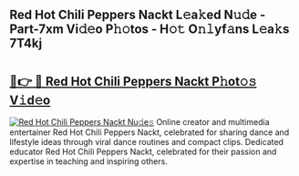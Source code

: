 ## Red Hot Chili Peppers Nackt L𝚎a𝚔ed N𝚞𝚍e - Part-7xm Vi𝚍𝚎o P𝚑𝚘tos - H𝚘𝚝 O𝚗𝚕yf𝚊ns L𝚎a𝚔s 7T4kj

# <h2><a href="http://kf3jcd.oniu.top/?m=Red+Hot+Chili+Peppers+Nackt">🔗👉 🔴 Red Hot Chili Peppers Nackt P𝚑ot𝚘𝚜 V𝚒d𝚎o</a></h2>

[![Red Hot Chili Peppers Nackt Nu𝚍e𝚜](https://i.imgur.com/0qMVB7G.gif)](http://kf3jcd.oniu.top/?m=Red+Hot+Chili+Peppers+Nackt)
Online creator and multimedia entertainer Red Hot Chili Peppers Nackt, celebrated for sharing dance and lifestyle ideas through viral dance routines and compact clips. Dedicated educator Red Hot Chili Peppers Nackt, celebrated for their passion and expertise in teaching and inspiring others.  
